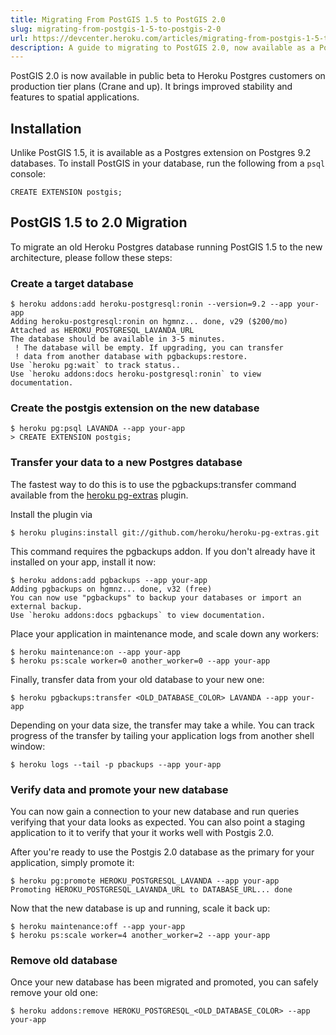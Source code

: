 ```yaml
---
title: Migrating From PostGIS 1.5 to PostGIS 2.0
slug: migrating-from-postgis-1-5-to-postgis-2-0
url: https://devcenter.heroku.com/articles/migrating-from-postgis-1-5-to-postgis-2-0
description: A guide to migrating to PostGIS 2.0, now available as a Postgres extension, on Heroku Postgres.
---
```


PostGIS 2.0 is now available in public beta to Heroku Postgres customers on
production tier plans (Crane and up).  It brings improved stability and features to spatial applications.

## Installation

Unlike PostGIS 1.5, it is available as a Postgres extension on Postgres 9.2 databases. 
To install PostGIS in your database, run the following from a `psql` console:

    CREATE EXTENSION postgis;

## PostGIS 1.5 to 2.0 Migration

To migrate an old Heroku Postgres database running PostGIS 1.5 to the new
architecture, please follow these steps:

### Create a target database

```term
$ heroku addons:add heroku-postgresql:ronin --version=9.2 --app your-app
Adding heroku-postgresql:ronin on hgmnz... done, v29 ($200/mo)
Attached as HEROKU_POSTGRESQL_LAVANDA_URL
The database should be available in 3-5 minutes.
 ! The database will be empty. If upgrading, you can transfer
 ! data from another database with pgbackups:restore.
Use `heroku pg:wait` to track status..
Use `heroku addons:docs heroku-postgresql:ronin` to view documentation.
```

### Create the postgis extension on the new database

```term
$ heroku pg:psql LAVANDA --app your-app
> CREATE EXTENSION postgis;
```

### Transfer your data to a new Postgres database

The fastest way to do this is to use the pgbackups:transfer command available
from the [heroku pg-extras](https://github.com/heroku/heroku-pg-extras) plugin.

Install the plugin via

```term
$ heroku plugins:install git://github.com/heroku/heroku-pg-extras.git
```

This command requires the pgbackups addon. If you don't already have it installed
on your app, install it now:

```term
$ heroku addons:add pgbackups --app your-app
Adding pgbackups on hgmnz... done, v32 (free)
You can now use "pgbackups" to backup your databases or import an external backup.
Use `heroku addons:docs pgbackups` to view documentation.
```

Place your application in maintenance mode, and scale down any workers:

```term
$ heroku maintenance:on --app your-app
$ heroku ps:scale worker=0 another_worker=0 --app your-app
```

Finally, transfer data from your old database to your new one:

```term
$ heroku pgbackups:transfer <OLD_DATABASE_COLOR> LAVANDA --app your-app
```

Depending on your data size, the transfer may take a while. You can track
progress of the transfer by tailing your application logs from another shell
window:

```term
$ heroku logs --tail -p pbackups --app your-app
```

### Verify data and promote your new database

You can now gain a connection to your new database and run queries verifying
that your data looks as expected. You can also point a staging application to
it to verify that your it works well with Postgis 2.0.

After you're ready to use the Postgis 2.0 database as the primary for your
application, simply promote it:

```term
$ heroku pg:promote HEROKU_POSTGRESQL_LAVANDA --app your-app
Promoting HEROKU_POSTGRESQL_LAVANDA_URL to DATABASE_URL... done
```

Now that the new database is up and running, scale it back up:

```term
$ heroku maintenance:off --app your-app
$ heroku ps:scale worker=4 another_worker=2 --app your-app
```

### Remove old database

Once your new database has been migrated and promoted, you can safely remove
your old one:

```term
$ heroku addons:remove HEROKU_POSTGRESQL_<OLD_DATABASE_COLOR> --app your-app
```
